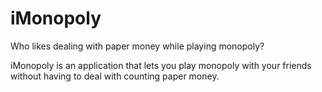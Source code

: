 # iMonopoly

Who likes dealing with paper money while playing monopoly?

iMonopoly is an application that lets you play monopoly with your friends
without having to deal with counting paper money.
